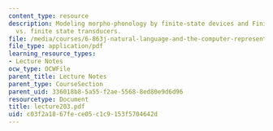 ```yaml
---
content_type: resource
description: Modeling morpho-phonology by finite-state devices and Finite-state automata
  vs. finite state transducers.
file: /media/courses/6-863j-natural-language-and-the-computer-representation-of-knowledge-spring-2003/c03f2a1867fece05c1c9153f5704642d_lecture203.pdf
file_type: application/pdf
learning_resource_types:
- Lecture Notes
ocw_type: OCWFile
parent_title: Lecture Notes
parent_type: CourseSection
parent_uid: 336018b8-5a55-f2ae-5568-8ed80e9d6d96
resourcetype: Document
title: lecture203.pdf
uid: c03f2a18-67fe-ce05-c1c9-153f5704642d
---
```

